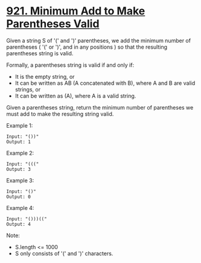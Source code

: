 [921. Minimum Add to Make Parentheses Valid](https://leetcode.com/problems/minimum-add-to-make-parentheses-valid/)
============================================

Given a string S of '(' and ')' parentheses, we add the minimum
number of parentheses ( '(' or ')', and in any positions ) so that
the resulting parentheses string is valid.

Formally, a parentheses string is valid if and only if:

 - It is the empty string, or
 - It can be written as AB (A concatenated with B), where A and B are valid strings, or
 - It can be written as (A), where A is a valid string.

Given a parentheses string, return the minimum number of parentheses
we must add to make the resulting string valid.

Example 1:
```
Input: "())"
Output: 1
```

Example 2:
```
Input: "((("
Output: 3
```

Example 3:
```
Input: "()"
Output: 0
```

Example 4:
```
Input: "()))(("
Output: 4
```

Note:
 - S.length <= 1000
 - S only consists of '(' and ')' characters.
